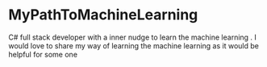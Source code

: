 # MyPathToMachineLearning
C# full stack developer with a inner nudge to learn the machine learning . I would love to share my way of learning the machine learning as it would be helpful for some one
